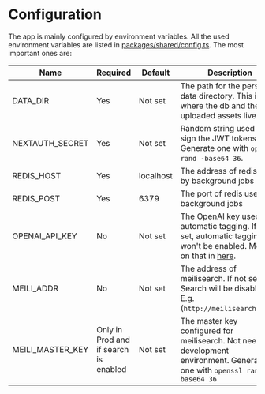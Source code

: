 # Configuration

The app is mainly configured by environment variables. All the used environment variables are listed in [packages/shared/config.ts](https://github.com/MohamedBassem/hoarder-app/blob/main/packages/shared/config.ts). The most important ones are:

| Name             | Required                              | Default   | Description                                                                                                                   |
| ---------------- | ------------------------------------- | --------- | ----------------------------------------------------------------------------------------------------------------------------- |
| DATA_DIR         | Yes                                   | Not set   | The path for the persistent data directory. This is where the db and the uploaded assets live.                                |
| NEXTAUTH_SECRET  | Yes                                   | Not set   | Random string used to sign the JWT tokens. Generate one with `openssl rand -base64 36`.                                       |
| REDIS_HOST       | Yes                                   | localhost | The address of redis used by background jobs                                                                                  |
| REDIS_POST       | Yes                                   | 6379      | The port of redis used by background jobs                                                                                     |
| OPENAI_API_KEY   | No                                    | Not set   | The OpenAI key used for automatic tagging. If not set, automatic tagging won't be enabled. More on that in [here](/openai).   |
| MEILI_ADDR       | No                                    | Not set   | The address of meilisearch. If not set, Search will be disabled. E.g. (`http://meilisearch:7700`)                                                              |
| MEILI_MASTER_KEY | Only in Prod and if search is enabled | Not set   | The master key configured for meilisearch. Not needed in development environment. Generate one with `openssl rand -base64 36` |
